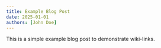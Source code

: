 ```yaml
---
title: Example Blog Post
date: 2025-01-01
authors: [John Doe]
---
```


This is a simple example blog post to demonstrate wiki-links.
